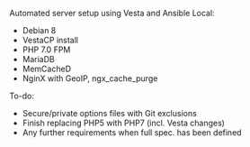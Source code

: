Automated server setup using Vesta and Ansible Local:
 - Debian 8
 - VestaCP install
 - PHP 7.0 FPM
 - MariaDB
 - MemCacheD
 - NginX with GeoIP, ngx_cache_purge


To-do:
 - Secure/private options files with Git exclusions
 - Finish replacing PHP5 with PHP7 (incl. Vesta changes)
 - Any further requirements when full spec. has been defined